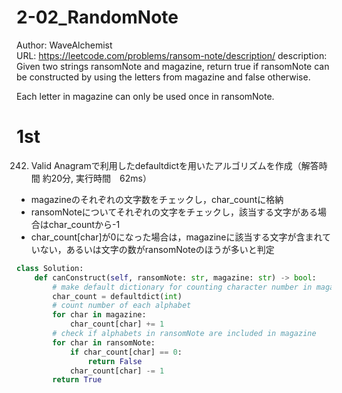 # 2-02_RandomNote
Author: WaveAlchemist  
URL: https://leetcode.com/problems/ransom-note/description/
description:
Given two strings ransomNote and magazine, return true if ransomNote can be constructed by using the letters from magazine and false otherwise.

Each letter in magazine can only be used once in ransomNote.

# 1st
242. Valid Anagramで利用したdefaultdictを用いたアルゴリズムを作成（解答時間 約20分, 実行時間　62ms）
- magazineのそれぞれの文字数をチェックし，char_countに格納
- ransomNoteについてそれぞれの文字をチェックし，該当する文字がある場合はchar_countから-1
- char_count[char]が0になった場合は，magazineに該当する文字が含まれていない，あるいは文字の数がransomNoteのほうが多いと判定

``` Python
class Solution:
    def canConstruct(self, ransomNote: str, magazine: str) -> bool:
        # make default dictionary for counting character number in magazine
        char_count = defaultdict(int)
        # count number of each alphabet
        for char in magazine:
            char_count[char] += 1
        # check if alphabets in ransomNote are included in magazine
        for char in ransomNote:
            if char_count[char] == 0:
                return False
            char_count[char] -= 1
        return True
```

